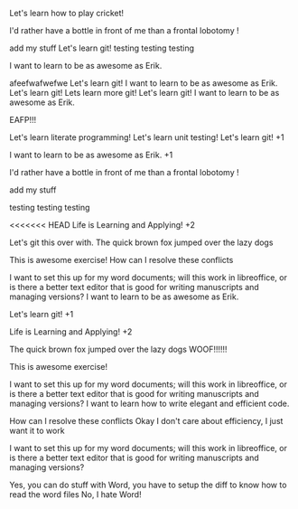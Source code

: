 Let's learn how to play cricket!

I'd rather have a bottle in front of me than a frontal lobotomy !

add my stuff
Let's learn git!
testing testing testing

I want to learn to be as awesome as Erik.

afeefwafwefwe
Let's learn git!
I want to learn to be as awesome as Erik.
Let's learn git!
Lets learn more git!
Let's learn git!
I want to learn to be as awesome as Erik.

EAFP!!!

Let's learn literate programming!
Let's learn unit testing!
Let's learn git! +1

I want to learn to be as awesome as Erik. +1

I'd rather have a bottle in front of me than a frontal lobotomy !

add my stuff

testing testing testing

<<<<<<< HEAD
Life is Learning and Applying! +2

Let's git this over with.
The quick brown fox jumped over the lazy dogs

This is awesome exercise!
How can I resolve these conflicts

I want to set this up for my word documents; will this work in libreoffice, or is there a 
better text editor that is good for writing manuscripts and managing versions?
I want to learn to be as awesome as Erik.

Let's learn git! +1

Life is Learning and Applying! +2

The quick brown fox jumped over the lazy dogs
WOOF!!!!!!

This is awesome exercise!

I want to set this up for my word documents; will this work in libreoffice, or is there a 
better text editor that is good for writing manuscripts and managing versions?
I want to learn how to write elegant and efficient code.

How can I resolve these conflicts
Okay I don't care about efficiency, I just want it to work

I want to set this up for my word documents; will this work in libreoffice, or is there a 
better text editor that is good for writing manuscripts and managing versions?

Yes, you can do stuff with Word, you have to setup the diff to know how to read the word files
No, I hate Word!
